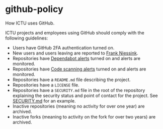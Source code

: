 # github-policy

How ICTU uses GitHub.

ICTU projects and employees using GitHub should comply with the following guidelines:

- Users have GitHub 2FA authentication turned on.
- New users and users leaving are reported to [Frank Niessink](@fniessink).
- Repositories have [Dependabot alerts](https://docs.github.com/en/code-security/dependabot/dependabot-alerts/about-dependabot-alerts) turned on and alerts are monitored.
- Repositories have [Code scanning alerts](https://docs.github.com/en/code-security/code-scanning/automatically-scanning-your-code-for-vulnerabilities-and-errors/about-code-scanning) turned on and alerts are monitored.
- Repositories have a `README.md` file describing the project.
- Repositories have a `LICENSE` file.
- Repositories have a `SECURITY.md` file in the root of the repository explaining the security status and point of contact for the project. See [SECURITY.md](SECURITY.md) for an example.
- Inactive repositories (meaning no activity for over one year) are archived.
- Inactive forks (meaning to activity on the fork for over two years) are archived.
